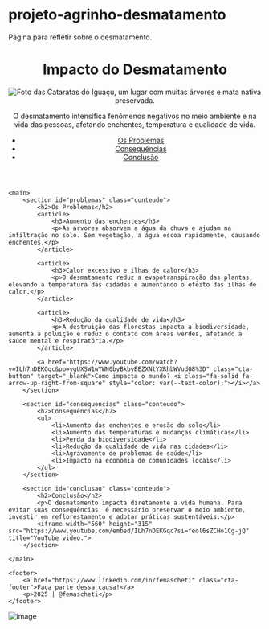 # projeto-agrinho-desmatamento
Página para refletir sobre o desmatamento.
<!DOCTYPE html>
<html lang="pt-br">
<head>
    <meta charset="UTF-8">
    <meta name="viewport" content="width=device-width, initial-scale=1.0">
    <title>Impacto do Desmatamento</title>
    <link rel="stylesheet" href="style.css">
</head>
<body>
    <header>
        <h1>Impacto do Desmatamento</h1>
        <img src="cataratas-do-iguacu.jpg" alt="Foto das Cataratas do Iguaçu, um lugar com muitas árvores e mata nativa preservada.">
        <p>O desmatamento intensifica fenômenos negativos no meio ambiente e na vida das pessoas, afetando enchentes, temperatura e qualidade de vida.</p>
        <nav>
            <ul>
                <li><a href="#problemas">Os Problemas</a></li>
                <li><a href="#consequencias">Consequências</a></li>
                <li><a href="#conclusao">Conclusão</a></li>
            </ul>
        </nav>
    </header>

<!-- código omitido -->
<!-- código omitido -->

    <main>
        <section id="problemas" class="conteudo">
            <h2>Os Problemas</h2>
            <article>
                <h3>Aumento das enchentes</h3>
                <p>As árvores absorvem a água da chuva e ajudam na infiltração no solo. Sem vegetação, a água escoa rapidamente, causando enchentes.</p>
            </article>

            <article>
                <h3>Calor excessivo e ilhas de calor</h3>
                <p>O desmatamento reduz a evapotranspiração das plantas, elevando a temperatura das cidades e aumentando o efeito das ilhas de calor.</p>
            </article>

            <article>
                <h3>Redução da qualidade de vida</h3>
                <p>A destruição das florestas impacta a biodiversidade, aumenta a poluição e reduz o contato com áreas verdes, afetando a saúde mental e respiratória.</p>
            </article>

            <a href="https://www.youtube.com/watch?v=ILh7nDEKGqc&pp=ygUXSW1wYWN0byBkbyBEZXNtYXRhbWVudG8%3D" class="cta-button" target="_blank">Como impacta o mundo? <i class="fa-solid fa-arrow-up-right-from-square" style="color: var(--text-color);"></i></a>
        </section>

        <section id="consequencias" class="conteudo">
            <h2>Consequências</h2>
            <ul>
                <li>Aumento das enchentes e erosão do solo</li>
                <li>Aumento das temperaturas e mudanças climáticas</li>
                <li>Perda da biodiversidade</li>
                <li>Redução da qualidade de vida nas cidades</li>
                <li>Agravamento de problemas de saúde</li>
                <li>Impacto na economia de comunidades locais</li>
            </ul>
        </section>

        <section id="conclusao" class="conteudo">
            <h2>Conclusão</h2>
            <p>O desmatamento impacta diretamente a vida humana. Para evitar suas consequências, é necessário preservar o meio ambiente, investir em reflorestamento e adotar práticas sustentáveis.</p>
            <iframe width="560" height="315" src="https://www.youtube.com/embed/ILh7nDEKGqc?si=feol6sZCHo1Cg-jQ" title="YouTube video.">
        </section>

    </main>

    <footer>
        <a href="https://www.linkedin.com/in/femascheti" class="cta-footer">Faça parte dessa causa!</a>
        <p>2025 | @femascheti</p>
    </footer>
</body>
</html>




















![image](https://github.com/user-attachments/assets/c9b7e802-a799-457d-98ee-a0118f94b95a)
